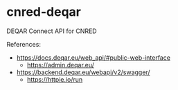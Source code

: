 # cnred-deqar
DEQAR Connect API for CNRED

References:
* https://docs.deqar.eu/web_api/#public-web-interface
  * https://admin.deqar.eu/
* https://backend.deqar.eu/webapi/v2/swagger/
  * https://httpie.io/run
